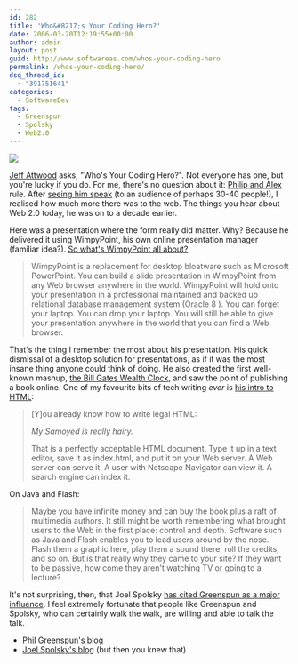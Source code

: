 ```yaml
---
id: 282
title: 'Who&#8217;s Your Coding Hero?'
date: 2006-03-20T12:19:55+00:00
author: admin
layout: post
guid: http://www.softwareas.com/whos-your-coding-hero
permalink: /whos-your-coding-hero/
dsq_thread_id:
  - "391751641"
categories:
  - SoftwareDev
tags:
  - Greenspun
  - Spolsky
  - Web2.0
---
```

<a href="http://philip.greenspun.com/panda/"><img src="http://img92.imageshack.us/img92/8412/philipandalexsm2tv.jpg"/></a>

<a href="http://www.codinghorror.com/blog/archives/000531.html">Jeff Attwood</a> asks, "Who's Your Coding Hero?". Not everyone has one, but you're lucky if you do. For me, there's no question about it: <a href="http://www.codinghorror.com/blog/archives/000531.html">Philip and Alex</a> rule. After <a href="http://www.cs.mu.oz.au/info/seminars/20000724-philg.html">seeing him speak</a> (to an audience of perhaps 30-40 people!), I realised how much more there was to the web. The things you hear about Web 2.0 today, he was on to a decade earlier.

Here was a presentation where the form really did matter. Why? Because he delivered it using WimpyPoint, his own online presentation manager (familiar idea?). <a href="http://philip.greenspun.com/help/for-one-page.tcl?url=%2Fwp%2Findex.tcl">So what's WimpyPoint all about?</a>
<blockquote>
WimpyPoint is a replacement for desktop bloatware such as Microsoft PowerPoint. You can build a slide presentation in WimpyPoint from any Web browser anywhere in the world. WimpyPoint will hold onto your presentation in a professional maintained and backed up relational database management system (Oracle 8 ). You can forget your laptop. You can drop your laptop. You will still be able to give your presentation anywhere in the world that you can find a Web browser.
</blockquote>

That's the thing I remember the most about his presentation. His quick dismissal of a desktop solution for presentations, as if it was the most insane thing anyone could think of doing. He also created the first well-known mashup, <a href="http://philip.greenspun.com/WealthClock">the Bill Gates Wealth Clock</a>, and saw the point of publishing a book online. One of my favourite bits of tech writing *ever* is <a href="http://philip.greenspun.com/panda/html">his intro to HTML</a>:

<blockquote>
<p>[Y]ou already know how to write legal HTML:</p>
<p><i>My Samoyed is really hairy.</i></p>
<p>That is a perfectly acceptable HTML document. Type it up in a text editor, save it as index.html, and put it on your Web server. A Web server can serve it. A user with Netscape Navigator can view it. A search engine can index it. </p>
</blockquote>

On Java and Flash:
<blockquote>
<p>Maybe you have infinite money and can buy the book plus a raft of multimedia authors. It still might be worth remembering what brought users to the Web in the first place: control and depth. Software such as Java and Flash enables you to lead users around by the nose. Flash them a graphic here, play them a sound there, roll the credits, and so on. But is that really why they came to your site? If they want to be passive, how come they aren't watching TV or going to a lecture?</p>
</blockquote>

It's not surprising, then, that Joel Spolsky <a href="http://www.joelonsoftware.com/articles/fog0000000021.html">has cited Greenspun as a major influence</a>. I feel extremely fortunate that people like Greenspun and Spolsky, who can certainly walk the walk, are willing and able to talk the talk.

<ul>
<li><a href="http://blogs.law.harvard.edu/philg/">Phil Greenspun's blog
</a></li><li><a href="http://www.joelonsoftware.com/">Joel Spolsky's blog</a> (but then you knew that)
</li></ul>